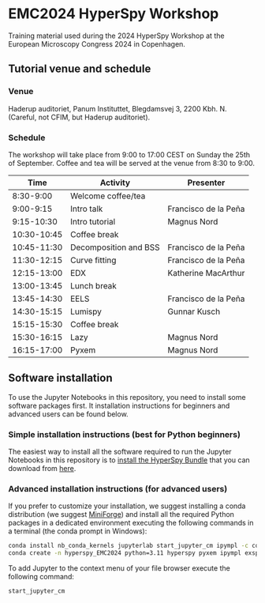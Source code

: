 # EMC2024 HyperSpy Workshop

Training material used during the 2024 HyperSpy Workshop at the European Microscopy Congress 2024 in Copenhagen.


## Tutorial venue and schedule

### Venue

Haderup auditoriet, Panum Instituttet, Blegdamsvej 3, 2200 Kbh. N. (Careful, not CFIM, but Haderup auditoriet).

### Schedule

The workshop will take place from 9:00 to 17:00 CEST on Sunday the 25th of September. Coffee and tea will be served at the venue from 8:30 to 9:00.


| Time         | Activity                   | Presenter              |
|--------------|----------------------------|------------------------|
| 8:30-9:00    | Welcome coffee/tea         |                        |
| 9:00-9:15    | Intro talk                 | Francisco de la Peña   |
| 9:15-10:30   | Intro tutorial             | Magnus Nord            |
| 10:30-10:45  | Coffee break               |                        |
| 10:45-11:30  | Decomposition and BSS      | Francisco de la Peña   |
| 11:30-12:15  | Curve fitting              | Francisco de la Peña   |
| 12:15-13:00  | EDX                        | Katherine MacArthur    |
| 13:00-13:45  | Lunch break                |                        |
| 13:45-14:30  | EELS                       | Francisco de la Peña   |
| 14:30-15:15  | Lumispy                    | Gunnar Kusch           |
| 15:15-15:30  | Coffee break               |                        |
| 15:30-16:15  | Lazy                       | Magnus Nord            |
| 16:15-17:00  | Pyxem                      | Magnus Nord            |


## Software installation

To use the Jupyter Notebooks in this repository, you need to install some software packages first. It installation instructions for beginners and advanced users can be found below.


### Simple installation instructions (best for Python beginners)

The easiest way to install all the software required to run the Jupyter Notebooks in this repository is to [install the HyperSpy Bundle](https://hyperspy.org/hyperspy-bundle/install.html) that you can download from [here](https://github.com/hyperspy/hyperspy-bundle/releases/latest).


### Advanced installation instructions (for advanced users)

If you prefer to customize your installation, we suggest installing a conda distribution (we suggest [MiniForge](https://github.com/conda-forge/miniforge)) and install all the required Python packages in a dedicated environment executing the following commands in a terminal (the conda prompt in Windows):


```bash
conda install nb_conda_kernels jupyterlab start_jupyter_cm ipympl -c conda-forge
conda create -n hyperspy_EMC2024 python=3.11 hyperspy pyxem ipympl exspy lumispy ipykernel -c conda-forge
```

To add Jupyter to the context menu of your file browser execute the following command:

```bash
start_jupyter_cm
```
